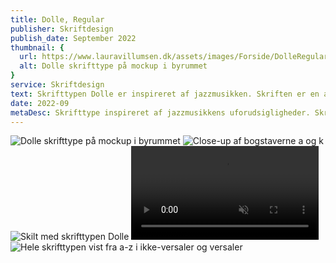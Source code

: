 ```yaml
---
title: Dolle, Regular
publisher: Skriftdesign
publish_date: September 2022
thumbnail: {
  url: https://www.lauravillumsen.dk/assets/images/Forside/DolleRegular_Forside.png,
  alt: Dolle skrifttype på mockup i byrummet
}
service: Skriftdesign
text: Skrifttypen Dolle er inspireret af jazzmusikken. Skriften er en atypisk skrift og inspireret af klassiske groteske skrifttyper med et anderledes og skævt tvist, som er inspireret af jazz-musikkens skæve uforudsigeligeheder. Skriften er en sans serif-skrift, og er perfekt til overskrifter og display brug. Hvis du ønsker at få licens til skriften, så kontakt mig på laura@lauravillumsen.com.
date: 2022-09
metaDesc: Skrifttype inspireret af jazzmusikkens uforudsigligheder. Skriften er atypisk og inspireret af klassiske groteske skrifter.
---
```


<img src="https://www.lauravillumsen.dk/assets/images/DolleRegular_underside/1_DolleRegular_underside.png" alt="Dolle skrifttype på mockup i byrummet">
<img src="https://www.lauravillumsen.dk/assets/images/DolleRegular_underside/2_DolleRegular_underside.jpg" alt="Close-up af bogstaverne a og k">
<img src="https://www.lauravillumsen.dk/assets/images/DolleRegular_underside/3_DolleRegular_underside.png" alt="Skilt med skrifttypen Dolle">
<video controls muted autoplay loop>
  <source src="https://www.lauravillumsen.dk/assets/images/DolleRegular_underside/4_DolleRegular_underside_video.mp4" type="video/mp4">
</video>
<img src="https://www.lauravillumsen.dk/assets/images/DolleRegular_underside/5_DolleRegular_underside.jpg" alt="Hele skrifttypen vist fra a-z i ikke-versaler og versaler">
